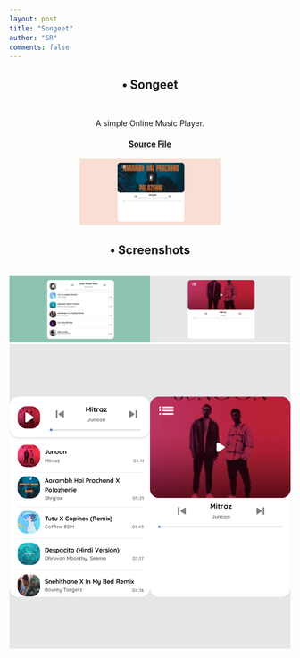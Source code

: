 ```yaml
---
layout: post
title: "Songeet"
author: "SR"
comments: false
---
```


<h2 align='center'>• Songeet</h2><br>
  <div align="center">
<p>A simple Online Music Player.</p>

<a href="https://github.com/SauRavRwT/Songeet/"><h4>Source File</h4></a>

<img src="https://raw.githubusercontent.com/SauRavRwT/blog/master/_posts/images/songeet-4.png" width="50%" height="50%">
 </div>

<div align='center'>
<h2>• Screenshots</h2><br>
<img src="https://raw.githubusercontent.com/SauRavRwT/blog/master/_posts/images/songeet-1.png" width="50%" height="50%"><img src="https://raw.githubusercontent.com/SauRavRwT/blog/master/_posts/images/songeet-2.png" width="50%" height="50%">
<img src="https://raw.githubusercontent.com/SauRavRwT/blog/master/_posts/images/songeet-6.png" width="50%" height="50%"><img src="https://raw.githubusercontent.com/SauRavRwT/blog/master/_posts/images/songeet-5.png" width="50%" height="50%">
</div>
